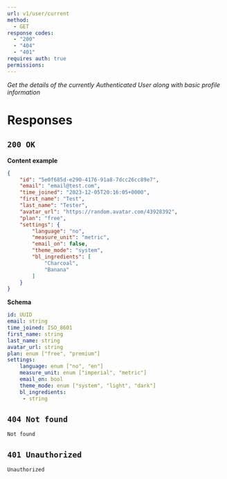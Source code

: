 ```yaml
---
url: v1/user/current
method:
  - GET
response codes:
  - "200"
  - "404"
  - "401"
requires auth: true
permissions:
---
```

*Get the details of the currently Authenticated User along with basic profile information*

# Responses

## `200 OK`

**Content example**

```json
{
    "id": "5e0f685d-e290-4176-91a8-7dcc26cc89e7",
	"email": "email@test.com",
	"time_joined": "2023-12-05T20:16:05+0000",
	"first_name": "Test",
	"last_name": "Tester",
	"avatar_url": "https://random.avatar.com/43928392",
	"plan": "free",
	"settings": {
		"language": "no",
		"measure_unit": "metric",
		"email_on": false,
		"theme_mode": "system",
		"bl_ingredients": [
			"Charcoal",
			"Banana"
		]
	}
}
```

**Schema**

```yaml
id: UUID
email: string
time_joined: ISO_8601
first_name: string
last_name: string
avatar_url: string
plan: enum ["free", "premium"]
settings:
	language: enum ["no", "en"]
	measure_unit: enum ["imperial", "metric"] 
	email_on: bool
	theme_mode: enum ["system", "light", "dark"]
	bl_ingredients:
	 - string
```

## `404 Not found`

```text
Not found
```

## `401 Unauthorized`

```text
Unauthorized
```